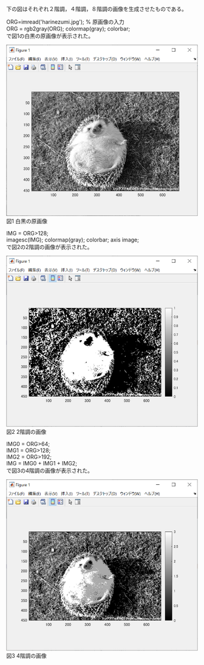 下の図はそれぞれ２階調，４階調，８階調の画像を生成させたものである。<br>

ORG=imread('harinezumi.jpg'); % 原画像の入力<br>
ORG = rgb2gray(ORG); colormap(gray); colorbar;<br>
で図1の白黒の原画像が表示された。

![図1](課題2_1.PNG)  
図1 白黒の原画像

IMG = ORG>128;  
imagesc(IMG); colormap(gray); colorbar;  axis image;  
で図2の2階調の画像が表示された。  

![図2](課題2_2.PNG)  
図2 2階調の画像  

IMG0 = ORG>64;<br>
IMG1 = ORG>128;<br>
IMG2 = ORG>192;<br>
IMG = IMG0 + IMG1 + IMG2;<br>
で図3の4階調の画像が表示された。

![図3](課題2_3.PNG)  
図3 4階調の画像
